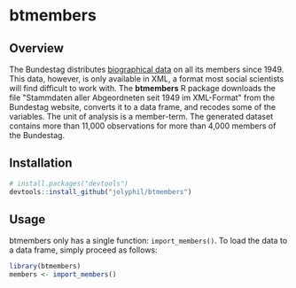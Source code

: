 # btmembers

## Overview

The Bundestag distributes [biographical data](https://www.bundestag.de/services/opendata/) on all its members since 1949. This data, however, is only available in XML, a format most social scientists will find difficult to work with. The **btmembers** R package downloads the file "Stammdaten aller  Abgeordneten seit 1949 im XML-Format" from the Bundestag website, converts it to a data frame, and recodes some of the variables. The unit of analysis is a member-term. The generated dataset contains more than 11,000 observations for more than 4,000 members of the Bundestag.

## Installation
``` r
# install.packages("devtools")
devtools::install_github("jolyphil/btmembers")
```

## Usage

btmembers only has a single function: `import_members()`. To load the data to a data frame, simply proceed as follows:

``` r
library(btmembers)
members <- import_members()
```
